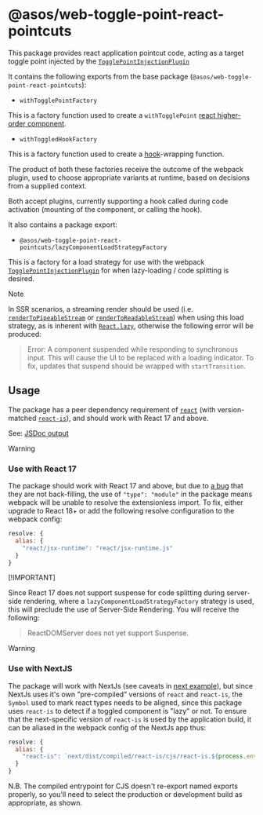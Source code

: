 # @asos/web-toggle-point-react-pointcuts

This package provides react application pointcut code, acting as a target toggle point injected by the [`TogglePointInjectionPlugin`](../../webpack/docs/README.md)

It contains the following exports from the base package (`@asos/web-toggle-point-react-pointcuts`):

- `withTogglePointFactory`

This is a factory function used to create a `withTogglePoint` [react higher-order component](https://reactjs.org/docs/higher-order-components.html).

- `withToggledHookFactory`

This is a factory function used to create a [hook](https://reactjs.org/docs/hooks-intro.html)-wrapping function.

The product of both these factories receive the outcome of the webpack plugin, used to choose appropriate variants at runtime, based on decisions from a supplied context.

Both accept plugins, currently supporting a hook called during code activation (mounting of the  component, or calling the hook).

It also contains a package export:

- `@asos/web-toggle-point-react-pointcuts/lazyComponentLoadStrategyFactory`

This is a factory for a load strategy for use with the webpack [`TogglePointInjectionPlugin`](../../webpack/docs/README.md) for when lazy-loading / code splitting is desired.

> [!NOTE]
>
> In SSR scenarios, a streaming render should be used (i.e. [`renderToPipeableStream`](https://react.dev/reference/react-dom/server/renderToPipeableStream) or [`renderToReadableStream`](https://react.dev/reference/react-dom/server/renderToReadableStream)) when using this load strategy, as is inherent with [`React.lazy`](https://react.dev/reference/react/lazy), otherwise the following error will be produced:
>
> > Error: A component suspended while responding to synchronous input. This will cause the UI to be replaced with a loading indicator. To fix, updates that suspend should be wrapped with `startTransition`.

## Usage

The package has a peer dependency requirement of [`react`](https://github.com/facebook/react/tree/main/packages/react) (with version-matched [`react-is`](https://github.com/facebook/react/tree/main/packages/react-is)), and should work with React 17 and above.

See: [JSDoc output](https://asos.github.io/web-toggle-point/module-web-toggle-point-react-pointcuts.html)

> [!WARNING]
> ### Use with React 17
> The package should work with React 17 and above, but due to [a bug](https://github.com/facebook/react/issues/20235) that they are not back-filling, the use of `"type": "module"`
> in the package means webpack will be unable to resolve the extensionless import.
> To fix, either upgrade to React 18+ or add the following resolve configuration to the webpack config:
> ```js
> resolve: {
>   alias: {
>     "react/jsx-runtime": "react/jsx-runtime.js"
>   }
> }
> ```
> [!IMPORTANT]
>
> Since React 17 does not support suspense for code splitting during server-side rendering, where a `lazyComponentLoadStrategyFactory` strategy is used, this will preclude the use of Server-Side Rendering.  You will receive the following:
>
> > ReactDOMServer does not yet support Suspense.

> [!WARNING]
> ### Use with NextJS
> The package will work with NextJs (see caveats in [next example](../../../examples/next/README.md)), but since NextJs uses it's own "pre-compiled" versions of 
> `react` and `react-is`, the `Symbol` used to mark react types needs to be aligned, since this package uses `react-is` to detect if a toggled component is "lazy" or not.
> To ensure that the next-specific version of `react-is` is used by the application build, it can be aliased in the webpack config of the NextJs app thus:
> ```js
> resolve: {
>   alias: {
>     "react-is": `next/dist/compiled/react-is/cjs/react-is.${process.env.NODE_ENV === "production" ? "production" : "development"}.js`
>   }
>}
> ```
> N.B. The compiled entrypoint for CJS doesn't re-export named exports properly, so you'll need to select the production or development build as appropriate, as shown.
